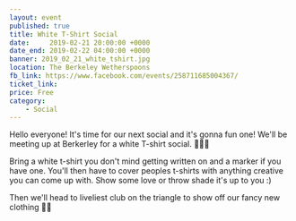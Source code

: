 ```yaml
---
layout: event
published: true
title: White T-Shirt Social
date:     2019-02-21 20:00:00 +0000
date_end: 2019-02-22 04:00:00 +0000
banner: 2019_02_21_white_tshirt.jpg
location: The Berkeley Wetherspoons
fb_link: https://www.facebook.com/events/258711685004367/
ticket_link:
price: Free
category:
    - Social
---
```


Hello everyone! It's time for our next social and it's gonna fun one!
We'll be meeting up at Berkerley for a white T-shirt social. 🥋🥋🎉

Bring a white t-shirt you don't mind getting written on and a marker if you have one. You'll then have to cover peoples t-shirts with anything creative you can come up with. Show some love or throw shade it's up to you :)

Then we'll head to liveliest club on the triangle to show off our fancy new clothing 💃💃
